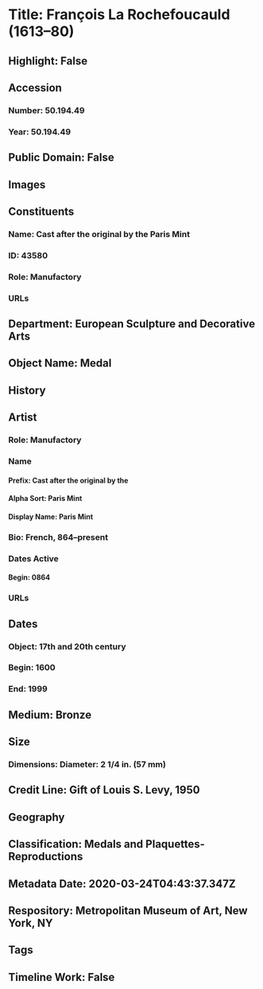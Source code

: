 # Title: François La Rochefoucauld (1613–80)
## Highlight: False
## Accession
### Number: 50.194.49
### Year: 50.194.49
## Public Domain: False
## Images
## Constituents
### Name: Cast after the original by the Paris Mint
### ID: 43580
### Role: Manufactory
### URLs
## Department: European Sculpture and Decorative Arts
## Object Name: Medal
## History
## Artist
### Role: Manufactory
### Name
#### Prefix: Cast after the original by the
#### Alpha Sort: Paris Mint
#### Display Name: Paris Mint
### Bio: French, 864–present
### Dates Active
#### Begin: 0864
### URLs
## Dates
### Object: 17th and 20th century
### Begin: 1600
### End: 1999
## Medium: Bronze
## Size
### Dimensions: Diameter: 2 1/4 in. (57 mm)
## Credit Line: Gift of Louis S. Levy, 1950
## Geography
## Classification: Medals and Plaquettes-Reproductions
## Metadata Date: 2020-03-24T04:43:37.347Z
## Respository: Metropolitan Museum of Art, New York, NY
## Tags
## Timeline Work: False